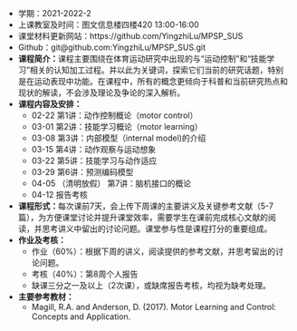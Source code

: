 <!-- directives: [] -->
<div id="content">
  <ul>
    <li>学期：2021-2022-2</li>
    <li>上课教室及时间：图文信息楼四楼420 13:00-16:00</li>
    <li>课堂材料更新网站：https://github.com/YingzhiLu/MPSP_SUS</li>
    <li>Github：git@github.com:YingzhiLu/MPSP_SUS.git</li>
    <li><b>课程简介：</b>课程主要围绕在体育运动研究中出现的与“运动控制”和“技能学习”相关的认知加工过程。并以此为关键词，探索它们当前的研究话题，特别是在运动表现中功能。在课程中，所有的概念更倾向于科普和当前研究热点和现状的解读，不会涉及理论及争论的深入解析。</li>
    <li><b>课程内容及安排：</b>
      <ul>
        <li>02-22 第1讲：动作控制概论（motor control）</li>
        <li>03-01 第2讲：技能学习概论（motor learning）</li>
        <li>03-08 第3讲：内部模型（internal model)的介绍</li>
        <li>03-15 第4讲：动作观察与运动想象</li>
        <li>03-22 第5讲：技能学习与动作适应</li>
        <li>03-29 第6讲：预测编码模型</li>
        <li>04-05 （清明放假） 第7讲：脑机接口的概论</li>
        <li>04-12 报告考核</li>
      </ul>
    </li>
    <li><b>课程形式：</b>每次课前7天，会上传下周课的主要讲义及关键参考文献（5-7篇），为方便课堂讨论并提升课堂效率，需要学生在课前完成核心文献的阅读，并思考讲义中留出的讨论问题。课堂参与性是课程打分的重要组成。</li>
    <li><b>作业及考核：</b>
      <ul>
        <li>作业（60%）：根据下周的讲义，阅读提供的参考文献，并思考留出的讨论问题。</li>
        <li>考核（40%）：第8周个人报告</li>
        <li>缺课三分之一及以上（2次课），或缺席报告考核，均视为缺考处理。</li>
      </ul>
    </li>
    <li><b>主要参考教材：</b>
      <ul>
        <li>Magill, R.A. and Anderson, D. (2017). Motor Learning and Control: Concepts and Application.</li>
      </ul>
    </li>
  </ul>
</div>

